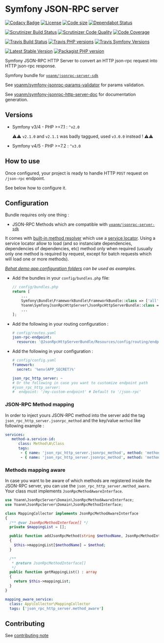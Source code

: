 # Symfony JSON-RPC server
[![Codacy Badge](https://api.codacy.com/project/badge/Grade/c214e8bad2a8447cb05be9cd7da611f3)](https://app.codacy.com/gh/yoanm/symfony-jsonrpc-http-server?utm_source=github.com&utm_medium=referral&utm_content=yoanm/symfony-jsonrpc-http-server&utm_campaign=Badge_Grade_Settings)
[![License](https://img.shields.io/github/license/yoanm/symfony-jsonrpc-http-server.svg)](https://github.com/yoanm/symfony-jsonrpc-http-server) [![Code size](https://img.shields.io/github/languages/code-size/yoanm/symfony-jsonrpc-http-server.svg)](https://github.com/yoanm/symfony-jsonrpc-http-server) [![Dependabot Status](https://api.dependabot.com/badges/status?host=github&repo=yoanm/symfony-jsonrpc-http-server)](https://dependabot.com)

[![Scrutinizer Build Status](https://img.shields.io/scrutinizer/build/g/yoanm/symfony-jsonrpc-http-server.svg?label=Scrutinizer&logo=scrutinizer)](https://scrutinizer-ci.com/g/yoanm/symfony-jsonrpc-http-server/build-status/master) [![Scrutinizer Code Quality](https://img.shields.io/scrutinizer/g/yoanm/symfony-jsonrpc-http-server/master.svg?logo=scrutinizer)](https://scrutinizer-ci.com/g/yoanm/symfony-jsonrpc-http-server/?branch=master) [![Code Coverage](https://img.shields.io/scrutinizer/coverage/g/yoanm/symfony-jsonrpc-http-server/master.svg?logo=scrutinizer)](https://scrutinizer-ci.com/g/yoanm/symfony-jsonrpc-http-server/?branch=master)

[![Travis Build Status](https://img.shields.io/travis/com/yoanm/symfony-jsonrpc-http-server/master.svg?label=Travis&logo=travis)](https://travis-ci.com/yoanm/symfony-jsonrpc-http-server) [![Travis PHP versions](https://img.shields.io/travis/php-v/yoanm/symfony-jsonrpc-http-server.svg?logo=travis)](https://php.net/) [![Travis Symfony Versions](https://img.shields.io/badge/Symfony-v4%20%2F%20v5-8892BF.svg?logo=travis)](https://php.net/)

[![Latest Stable Version](https://img.shields.io/packagist/v/yoanm/symfony-jsonrpc-http-server.svg)](https://packagist.org/packages/yoanm/symfony-jsonrpc-http-server) [![Packagist PHP version](https://img.shields.io/packagist/php-v/yoanm/symfony-jsonrpc-http-server.svg)](https://packagist.org/packages/yoanm/symfony-jsonrpc-http-server)

Symfony JSON-RPC HTTP Server to convert an HTTP json-rpc request into HTTP json-rpc response.

Symfony bundle for [`yoanm/jsonrpc-server-sdk`](https://github.com/yoanm/php-jsonrpc-server-sdk)

See [yoanm/symfony-jsonrpc-params-validator](https://github.com/yoanm/symfony-jsonrpc-params-validator) for params validation.

See [yoanm/symfony-jsonrpc-http-server-doc](https://github.com/yoanm/symfony-jsonrpc-http-server-doc) for documentation generation.

## Versions

- Symfony v3/4 - PHP >=7.1 : `^v2.0`

  ⚠️⚠️ `v2.1.0` and `v2.1.1` was badly taggued, used `v3.0.0` instead ! ⚠️⚠️

- Symfony v4/5 - PHP >=7.2 : `^v3.0`

## How to use

Once configured, your project is ready to handle HTTP `POST` request on `/json-rpc` endpoint.

See below how to configure it.

## Configuration

Bundle requires only one thing : 
 - JSON-RPC Methods which are compatible with [`yoanm/jsonrpc-server-sdk`](https://raw.githubusercontent.com/yoanm/php-jsonrpc-server-sdk)
 
It comes with [built-in method resolver](./src/Resolver/MethodResolver.php) which use a [service locator](https://symfony.com/doc/3.4/service_container/service_subscribers_locators.html#defining-a-service-locator). Using a service locator allow to load (and so instanciate dependencies, dependencies of dependencies, etc) method only when required (usually only one method is required by request, except for batch requests which will load one or more methods).
 
*[Behat demo app configuration folders](./features/demo_app/) can be used as examples.*

 - Add the bundles in your `config/bundles.php` file:
   ```php
   // config/bundles.php
   return [
       ...
       Symfony\Bundle\FrameworkBundle\FrameworkBundle::class => ['all' => true],
       Yoanm\SymfonyJsonRpcHttpServer\JsonRpcHttpServerBundle::class => ['all' => true],
       ...
   ];
   ```
   
 - Add the following in your routing configuration :
   ```yaml
   # config/routes.yaml
   json-rpc-endpoint:
     resource: '@JsonRpcHttpServerBundle/Resources/config/routing/endpoint.xml'
   ```
   
 - Add the following in your configuration :
   ```yaml
   # config/config.yaml
   framework:
     secret: '%env(APP_SECRET)%'

   json_rpc_http_server: ~
   # Or the following in case you want to customize endpoint path
   #json_rpc_http_server:
   #  endpoint: '/my-custom-endpoint' # Default to '/json-rpc'
   ```

### JSON-RPC Method mapping
In order to inject yours JSON-RPC method into the server add the tag `json_rpc_http_server.jsonrpc_method` and the key/value `method` like following example :
```yaml
services:
   method-a.service-id:
      class: Method\A\Class
      tags:
       - { name: 'json_rpc_http_server.jsonrpc_method', method: 'method-a' }
       - { name: 'json_rpc_http_server.jsonrpc_method', method: 'method-a-alias' }
```

### Methods mapping aware
In case you want to be aware of which methods are registered inside the JSON-RPC server, you can use the `json_rpc_http_server.method_aware`. Your class must implements `JsonRpcMethodAwareInterface`.

```php
use Yoanm\JsonRpcServer\Domain\JsonRpcMethodAwareInterface;
use Yoanm\JsonRpcServer\Domain\JsonRpcMethodInterface;

class MappingCollector implements JsonRpcMethodAwareInterface
{
  /** @var JsonRpcMethodInterface[] */
  private $mappingList = [];

  public function addJsonRpcMethod(string $methodName, JsonRpcMethodInterface $method): void
  {
    $this->mappingList[$methodName] = $method;
  }

  /**
   * @return JsonRpcMethodInterface[]
   */
  public function getMappingList() : array
  {
    return $this->mappingList;
  }
}
```

```yaml
mapping_aware_service:
  class: App\Collector\MappingCollector
  tags: ['json_rpc_http_server.method_aware']
```

## Contributing
See [contributing note](./CONTRIBUTING.md)
